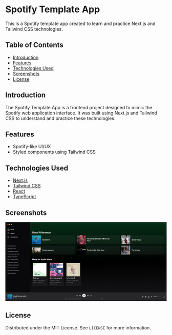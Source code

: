 # Spotify Template App

This is a Spotify template app created to learn and practice Next.js and Tailwind CSS technologies.

## Table of Contents

- [Introduction](#introduction)
- [Features](#features)
- [Technologies Used](#technologies-used)
- [Screenshots](#screenshots)
- [License](#license)

## Introduction

The Spotify Template App is a frontend project designed to mimic the Spotify web application interface. It was built using Next.js and Tailwind CSS to understand and practice these technologies.

## Features

- Spotify-like UI/UX
- Styled components using Tailwind CSS

## Technologies Used

- [Next.js](https://nextjs.org/)
- [Tailwind CSS](https://tailwindcss.com/)
- [React](https://reactjs.org/)
- [TypeScript](https://www.typescriptlang.org/)

## Screenshots

![Screenshot of the project+](screenshot.png)

## License

Distributed under the MIT License. See `LICENSE` for more information.
